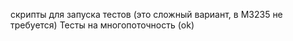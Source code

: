 скрипты для запуска тестов (это сложный вариант, в M3235 не требуется)
Тесты на многопоточность (ok)